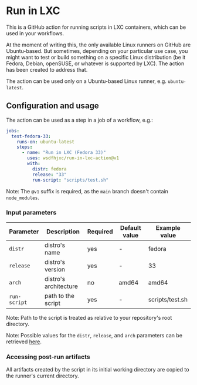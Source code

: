 # Run in LXC

This is a GitHub action for running scripts in LXC containers, which can be used in your workflows.

At the moment of writing this, the only available Linux runners on GitHub are Ubuntu-based. But sometimes, depending on your particular use case, you might want to test or build something on a specific Linux distribution (be it Fedora, Debian, openSUSE, or whatever is supported by LXC). The action has been created to address that.

The action can be used only on a Ubuntu-based Linux runner, e.g. `ubuntu-latest`.

## Configuration and usage

The action can be used as a step in a job of a workflow, e.g.:

```yaml
jobs:
  test-fedora-33:
    runs-on: ubuntu-latest
    steps:
      - name: "Run in LXC (Fedora 33)"
        uses: wsdfhjxc/run-in-lxc-action@v1
        with:
          distr: fedora
          release: "33"
          run-script: "scripts/test.sh"
```

Note: The `@v1` suffix is required, as the `main` branch doesn't contain `node_modules`.

### Input parameters

| Parameter    | Description           | Required | Default value | Example value   |
| ------------ | --------------------- | -------- | ------------- | --------------- |
| `distr`      | distro's name         | yes      | -             | fedora          |
| `release`    | distro's version      | yes      | -             | 33              |
| `arch`       | distro's architecture | no       | amd64         | amd64           |
| `run-script` | path to the script    | yes      | -             | scripts/test.sh |

Note: Path to the script is treated as relative to your repository's root directory.

Note: Possible values for the `distr`, `release`, and `arch` parameters can be retrieved [here](https://images.linuxcontainers.org).

### Accessing post-run artifacts

All artifacts created by the script in its initial working directory are copied to the runner's current directory.
